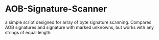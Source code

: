 # AOB-Signature-Scanner
a simple script designed for array of byte signature scanning. Compares AOB signatures and signature with marked unknowns, but works with any strings of equal length
